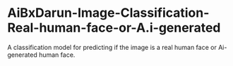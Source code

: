 # AiBxDarun-Image-Classification-Real-human-face-or-A.i-generated
A classification model for predicting if the image is a real human face or Ai-generated human face.

